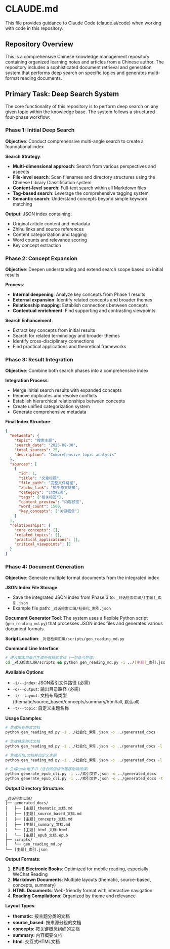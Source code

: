 # CLAUDE.md

This file provides guidance to Claude Code (claude.ai/code) when working with code in this repository.

## Repository Overview

This is a comprehensive Chinese knowledge management repository containing organized learning notes and articles from a Chinese author. The repository includes a sophisticated document retrieval and generation system that performs deep search on specific topics and generates multi-format reading documents.

## Primary Task: Deep Search System

The core functionality of this repository is to perform deep search on any given topic within the knowledge base. The system follows a structured four-phase workflow:

### Phase 1: Initial Deep Search
**Objective**: Conduct comprehensive multi-angle search to create a foundational index

**Search Strategy**:
- **Multi-dimensional approach**: Search from various perspectives and aspects
- **File-level search**: Scan filenames and directory structures using the Chinese Library Classification system
- **Content-level search**: Full-text search within all Markdown files
- **Tag-based search**: Leverage the comprehensive tagging system
- **Semantic search**: Understand concepts beyond simple keyword matching

**Output**: JSON index containing:
- Original article content and metadata
- Zhihu links and source references
- Content categorization and tagging
- Word counts and relevance scoring
- Key concept extraction

### Phase 2: Concept Expansion
**Objective**: Deepen understanding and extend search scope based on initial results

**Process**:
- **Internal deepening**: Analyze key concepts from Phase 1 results
- **External expansion**: Identify related concepts and broader themes
- **Relationship mapping**: Establish connections between concepts
- **Contextual enrichment**: Find supporting and contrasting viewpoints

**Search Enhancement**:
- Extract key concepts from initial results
- Search for related terminology and broader themes
- Identify cross-disciplinary connections
- Find practical applications and theoretical frameworks

### Phase 3: Result Integration
**Objective**: Combine both search phases into a comprehensive index

**Integration Process**:
- Merge initial search results with expanded concepts
- Remove duplicates and resolve conflicts
- Establish hierarchical relationships between concepts
- Create unified categorization system
- Generate comprehensive metadata

**Final Index Structure**:
```json
{
  "metadata": {
    "topic": "搜索主题",
    "search_date": "2025-08-30",
    "total_sources": 25,
    "description": "Comprehensive topic analysis"
  },
  "sources": [
    {
      "id": 1,
      "title": "文章标题",
      "file_path": "完整文件路径",
      "zhihu_link": "知乎原文链接",
      "category": "分类标签",
      "tags": ["相关标签"],
      "content_preview": "内容预览",
      "word_count": 1500,
      "key_concepts": ["关键概念"]
    }
  ],
  "relationships": {
    "core_concepts": [],
    "related_topics": [],
    "practical_applications": [],
    "critical_viewpoints": []
  }
}
```

### Phase 4: Document Generation
**Objective**: Generate multiple format documents from the integrated index

**JSON Index File Storage**:
- Save the integrated JSON index from Phase 3 to: `_对话检索汇编/[主题]_索引.json`
- Example file path: `_对话检索汇编/社会化_索引.json`

**Document Generator Tool**: 
The system uses a flexible Python script (`gen_reading_md.py`) that processes JSON index files and generates various document formats.

**Script Location**: `_对话检索汇编/scripts/gen_reading_md.py`

**Command Line Interface**:
```bash
# 进入脚本目录并生成所有格式文档（一句命令完成）
cd _对话检索汇编/scripts && python gen_reading_md.py -i ../[主题]_索引.json -o ../generated_docs -l all
```

**Available Options**:
- `-i/--index`: JSON索引文件路径 (必需)
- `-o/--output`: 输出目录路径 (必需)
- `-l/--layout`: 文档布局类型 (thematic/source_based/concepts/summary/html/all, 默认all)
- `-t/--topic`: 自定义主题名称


**Usage Examples**:
```bash
# 生成所有格式文档
python gen_reading_md.py -i ../社会化_索引.json -o ../generated_docs

# 生成特定格式文档
python gen_reading_md.py -i ../社会化_索引.json -o ../generated_docs -l thematic

# 生成HTML文档并自定义主题
python gen_reading_md.py -i ../社会化_索引.json -o ../generated_docs -l html -t "我的主题"

# 生成epub电子书（适合微信读书等移动端阅读）
python generate_epub_cli.py -i ../索引文件.json -o ../generated_docs
python generate_epub_cli.py -i ../索引文件.json -o ../generated_docs -t "我的主题"

```

**Output Directory Structure**:
```
_对话检索汇编/
├── generated_docs/
│   ├── [主题]_thematic_文档.md
│   ├── [主题]_source_based_文档.md
│   ├── [主题]_concepts_文档.md
│   ├── [主题]_summary_文档.md
│   └── [主题]_html_文档.html
│   └── [主题]_epub_文档.epub
├── scripts/
│   └── gen_reading_md.py
└── [主题]_索引.json
```

**Output Formats**:
1. **EPUB Electronic Books**: Optimized for mobile reading, especially WeChat Reading
2. **Markdown Documents**: Multiple layouts (thematic, source-based, concepts, summary)
3. **HTML Documents**: Web-friendly format with interactive navigation
4. **Reading Compilations**: Organized by theme and relevance

**Layout Types**:
- **thematic**: 按主题分类的文档
- **source_based**: 按来源分组的文档
- **concepts**: 按关键概念组织的文档
- **summary**: 内容概要文档
- **html**: 交互式HTML文档
